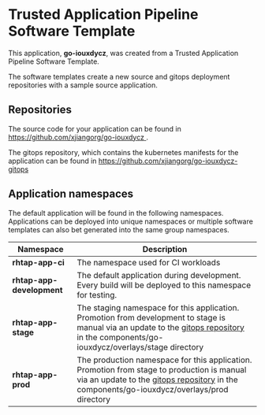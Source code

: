 # Trusted Application Pipeline Software Template

This application, **go-iouxdycz**, was created from a Trusted Application Pipeline Software Template.

The software templates create a new source and gitops deployment repositories with a sample source application. 

## Repositories

The source code for your application can be found in [https://github.com/xjiangorg/go-iouxdycz ](https://github.com/xjiangorg/go-iouxdycz ).
 
The gitops repository, which contains the kubernetes manifests for the application can be found in 
[https://github.com/xjiangorg/go-iouxdycz-gitops ](https://github.com/xjiangorg/go-iouxdycz-gitops ) 

## Application namespaces 

The default application will be found in the following namespaces. Applications can be deployed into unique namespaces or multiple software templates can also bet generated into the same group namespaces.  

|  Namespace   |  Description   |  
| -------- | -------- |
| **rhtap-app-ci** | The namespace used for CI workloads |
| **rhtap-app-development** | The default application during development. Every build will be deployed to this namespace for testing. |
| **rhtap-app-stage** | The staging namespace for this application. Promotion from development to stage is manual via an update to the [gitops repository](https://github.com/xjiangorg/go-iouxdycz-gitops ) in the components/go-iouxdycz/overlays/stage directory |
| **rhtap-app-prod** | The production namespace for this application. Promotion from stage to production is manual via an update to the [gitops repository](https://github.com/xjiangorg/go-iouxdycz-gitops ) in the components/go-iouxdycz/overlays/prod directory |